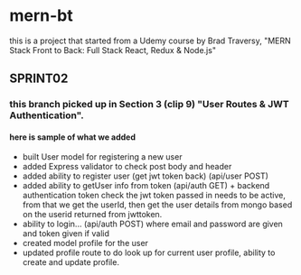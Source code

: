 # mern-bt

this is a project that started from a Udemy course by Brad Traversy, "MERN Stack Front to Back: Full Stack React, Redux & Node.js"

## SPRINT02

### this branch picked up in Section 3 (clip 9) "User Routes & JWT Authentication".

#### here is sample of what we added

-   built User model for registering a new user
-   added Express validator to check post body and header
-   added ability to register user (get jwt token back) (api/user POST)
-   added ability to getUser info from token (api/auth GET) + backend authentication token check
    the jwt token passed in needs to be active, from that we get the userId, then
    get the user details from mongo based on the userid returned from jwttoken.
-   ability to login... (api/auth POST) where email and password are given and token given if valid
-   created model profile for the user
-   updated profile route to do look up for current user profile, ability to create and update profile.
